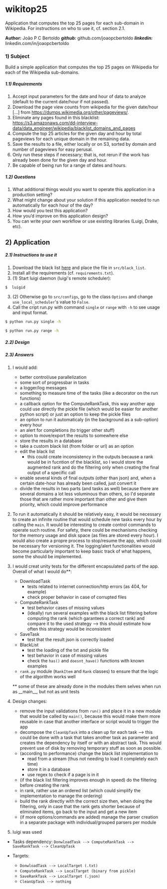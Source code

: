 # wikitop25
Application that computes the top 25 pages for each sub-domain in Wikipedia.
For instructions on who to use it, cf. section 2.1.

**Author:** João P C Bertoldo
***github:*** github.com/joaopcbertoldo
***linkedin:*** linkedin.com/in/joaopcbertoldo

### 1) Subject

Build a simple application that computes the top 25 pages on Wikipedia for each of the Wikipedia sub-domains.

##### 1.1) Requirements

1) Accept input parameters for the date and hour of data to analyze (default to the current date/hour if not passed).
2) Download the page view counts from wikipedia for the given date/hour [...] from https://dumps.wikimedia.org/other/pageviews/.
3) Eliminate any pages found in this blacklist: https://s3.amazonaws.com/dd-interview-data/data_engineer/wikipedia/blacklist_domains_and_pages
4) Compute the top 25 articles for the given day and hour by total pageviews for each unique domain in the remaining data.
5) Save the results to a file, either locally or on S3, sorted by domain and number of pageviews for easy perusal.
6) Only run these steps if necessary; that is, not rerun if the work has already been done for the given day and hour.
7) Be capable of being run for a range of dates and hours.

##### 1.2) Questions
1) What additional things would you want to operate this application in a production setting?
2) What might change about your solution if this application needed to run automatically for each hour of the day?
3) How would you test this application?
4) How you’d improve on this application design?
5) You can write your own workflow or use existing libraries (Luigi, Drake, etc).

## 2) Application

##### 2.1) Instructions to use it
1) Download the black list [here](https://s3.amazonaws.com/dd-interview-data/data_engineer/wikipedia/blacklist_domains_and_pages) and place the file in `src/black_list`.
2) Install all the requirements (cf. `requirements.txt`).
3) (1) Start luigi daemon (luigi's remote scheduler):
```sh
$  luigid
```
3) (2) Otherwise go to `src/configs`, go to the class `Options` and change `use_local_scheduler`'s value to `False`.
4) Call the cript run.py with command `single` or `range` with `-h` to see usage and input format.
```sh
$ python run.py single -h
```
```sh
$ python run.py range -h
```

##### 2.2) Design


##### 2.3) Answers
1) I would add:
    - better control/use parallelization
    - some sort of progressbar in tasks
    - a logger/log messages
    - something to measure time of the tasks (like a decorator on the run functions)
    - a callback  option for the ComputeRankTask, this way another app could use directly the pickle file (which would be easier for another python script) or just an option to keep the pickle files
    - an option to run it automaticaly (in the background as a sub-option) every hour
    - an alert for completions (to trigger other stuff)
    - option to move/export the results to somewhere else
    - store the results in a database
    - take a custom black list (from folder or url) as an option
    - edit the black list
        - this could create inconsistency in the outputs because a rank would be in fucntion of the blacklist, so I would store the augmented rank and do the filtering only when creating the final output of a specific call
    - enable several kinds of final outputs (other than json) and, when a certain date-hour has already been called, just convert it
    - divide the results in two parts (and tasks as well) because there are several domains a lot less voluminous than others, so I'd separate those that are rather more important than other and give them priority, which could improve performance

2) To run it automatically it should be relatively easy, it would be necessary to create an infinite routine that would schedule new tasks every hour by calling the `main`. It would be interesting to create control commands to operate such routine.
For safety, there could be mechanisms checking for the memory usage and disk space (as files are stored every hour). I would also create a propre process to stop/resume the app, which could be necessary for versioning it.
The logging/alert functionalities would become particularly important to keep basic track of what happens, some the should be implemented.

3) I would creat unity tests for the different encapsulated parts of the app. Overall of what I would do**:
    - DownloadTask
        - tests related to internet connection/http errors (as 404, for example)
        - check proper behavior in case of corrupted files
    - ComputeRankTask
        - test behavior cases of missing values
        - (ideally) run several examples with the black list filtering before computing the rank (which garantees a correct rank) and compare it to the used strategy --> this should estimate how often this strategy would be inconsistent
    - SaveTask
        - test that the result json is correctly loaded
    - BlackList
        - test the loading of the txt and pickle file
        - test behavior in case of missing values
        - check the `has()` and `doesnt_have()` functions with known examples
    - `rank.py` module (`RankItem` and `Rank` classes) to ensure that the logic of the algorithm works well

    ** some of these are already done in the modules them selves when run as __main\__, but not as unit tests

4) Design changes:
    - remove the input validations from `run()` and place it in a new module that would be called by `main()`, because this would make them more reusable in case that another interface or script would to trigger the app
    - decompose the `CleanUpTask` into a clean up for each task --> this could be done with a task that takes another task as parameter and creates the dependency by itself or with an abstract task. This would prevent use of disk by removing temporary stuff as soon as possible.
    - (according to performance) change the black list implementation to
        - read from a stream (thus not needing to load it completely each time)
        - store it in a database
        - use regex to check if a page is in it
    - (if the black list filtering improves enough in speed) do the filtering before creating the rank
    - in rank, rather use an ordered list (which could simplify the implementation to manage the ordering)
    - build the rank directly with the correct size then, when doing the filtering, only in case that the rank gets shorter because of eliminated items, go back to the input and get a new item
    - (if more options/commands are added) manage the parser creation in a separate package with individual/grouped parsers per module

5) luigi was used
- Tasks dependency:
``
DonwloadTask --> ComputeRankTask --> SaveRankTask --> CleanUpTask
``

- Targets:
    - ``DonwloadTask --> LocalTarget (.txt)``
    - ``ComputeRankTask --> LocalTarget (binary from pickle)``
    - ``SaveRankTask --> LocalTarget (.json)``
    - ``CleanUpTask --> nothing``
